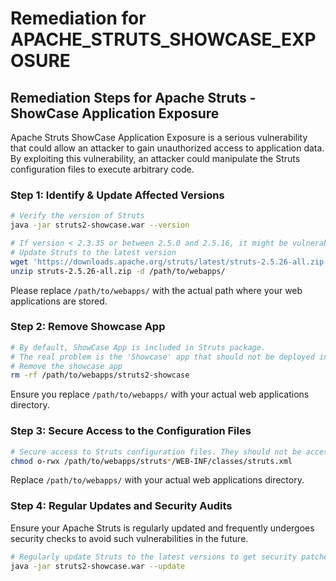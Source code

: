 # Remediation for APACHE_STRUTS_SHOWCASE_EXPOSURE

## Remediation Steps for Apache Struts - ShowCase Application Exposure

Apache Struts ShowCase Application Exposure is a serious vulnerability that could allow an attacker to gain unauthorized access to application data. By exploiting this vulnerability, an attacker could manipulate the Struts configuration files to execute arbitrary code.

### Step 1: Identify & Update Affected Versions
```bash
# Verify the version of Struts
java -jar struts2-showcase.war --version

# If version < 2.3.35 or between 2.5.0 and 2.5.16, it might be vulnerable
# Update Struts to the latest version
wget 'https://downloads.apache.org/struts/latest/struts-2.5.26-all.zip'
unzip struts-2.5.26-all.zip -d /path/to/webapps/
```
Please replace `/path/to/webapps/` with the actual path where your web applications are stored.

### Step 2: Remove Showcase App
```bash
# By default, ShowCase App is included in Struts package. 
# The real problem is the 'Showcase' app that should not be deployed in the production environment.
# Remove the showcase app
rm -rf /path/to/webapps/struts2-showcase
```
Ensure you replace `/path/to/webapps/` with your actual web applications directory.

### Step 3: Secure Access to the Configuration Files
```bash
# Secure access to Struts configuration files. They should not be accessible to the external users.
chmod o-rwx /path/to/webapps/struts*/WEB-INF/classes/struts.xml
```
Replace `/path/to/webapps/` with your actual web applications directory.

### Step 4: Regular Updates and Security Audits
Ensure your Apache Struts is regularly updated and frequently undergoes security checks to avoid such vulnerabilities in the future. 

```bash
# Regularly update Struts to the latest versions to get security patches
java -jar struts2-showcase.war --update
```